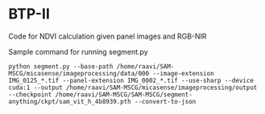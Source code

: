 # BTP-II
Code for NDVI calculation given panel images and RGB-NIR

Sample command for running segment.py
```
python segment.py --base-path /home/raavi/SAM-MSCG/micasense/imageprocessing/data/000 --image-extension IMG_0125_*.tif --panel-extension IMG_0002_*.tif --use-sharp --device cuda:1 --output /home/raavi/SAM-MSCG/micasense/imageprocessing/output --checkpoint /home/raavi/SAM-MSCG/SAM-MSCG/segment-anything/ckpt/sam_vit_h_4b8939.pth --convert-to-json
```
